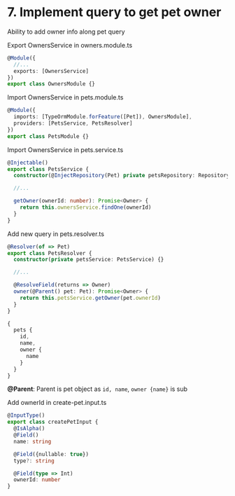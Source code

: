# 7. Implement query to get pet owner
Ability to add owner info along pet query

Export OwnersService in owners.module.ts
```typescript
@Module({
  //...
  exports: [OwnersService]
})
export class OwnersModule {}
```
Import OwnersService in pets.module.ts
```typescript
@Module({
  imports: [TypeOrmModule.forFeature([Pet]), OwnersModule],
  providers: [PetsService, PetsResolver]
})
export class PetsModule {}
```

Import OwnersService in pets.service.ts
```typescript
@Injectable()
export class PetsService {
  constructor(@InjectRepository(Pet) private petsRepository: Repository<Pet>, private ownersService: OwnersService) {}

  //...

  getOwner(ownerId: number): Promise<Owner> {
    return this.ownersService.findOne(ownerId)
  }
}
```

Add new query in pets.resolver.ts
```typescript
@Resolver(of => Pet)
export class PetsResolver {
  constructor(private petsService: PetsService) {}

  //...

  @ResolveField(returns => Owner)
  owner(@Parent() pet: Pet): Promise<Owner> {
    return this.petsService.getOwner(pet.ownerId)
  }
}
```
```typescript
{
  pets {
    id,
    name,
    owner {
      name
    }
  }
}
```
__@Parent__: Parent is pet object as ```id, name```, ```owner {name}``` is sub

Add ownerId in create-pet.input.ts
```typescript
@InputType()
export class createPetInput {
  @IsAlpha()
  @Field()
  name: string

  @Field({nullable: true})
  type?: string

  @Field(type => Int)
  ownerId: number
}
```
